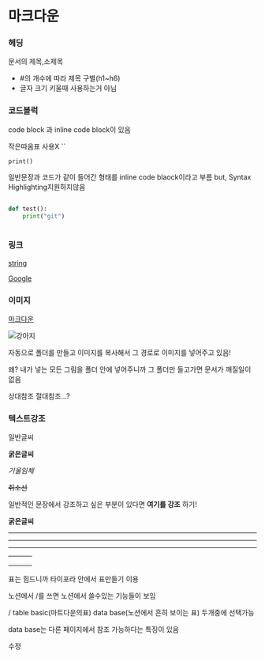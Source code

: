 # 마크다운



### 헤딩

문서의 제목,소제목

- #의 개수에 따라 제목 구별(h1~h6)
- 글자 크기 키울때 사용하는거 아님



### 코드블럭

code block 과  inline code block이 있음

작은따옴표 사용X ``

`print()`

일반문장과 코드가 같이 들어간 형태를 inline code blaock이라고 부름  but, Syntax Highlighting지원하지않음

``` 
```

```python
def test():
	print("git")
    
```

### 링크

 [string](url)

[Google](http://www.google.com)

### 이미지

[ 마크다운](https://gist.github.com/ihoneymon/652be052a0727ad59601)

![강아지](test.assets/pet.jpg)



자동으로 폴더를 만들고 이미지를 복사해서 그 경로로 이미지를 넣어주고 있음!

왜? 내가 넣는 모든 그림을 폴더 안에 넣어주니까 그 폴더만 들고가면 문서가 깨질일이 없음

상대참조 절대참조...? 



### 텍스트강조

일반글씨

**굵은글씨**

*기울임체*

~~취소선~~

일반적인 문장에서 강조하고 싶은 부분이 있다면 **여기를 강조** 하기!

__굵은글씨__



---

***

___

|      |      |      |
| ---- | ---- | ---- |
|      |      |      |
|      |      |      |
|      |      |      |

표는 힘드니까 타이포라 안에서 표만들기 이용

노션에서 /를 쓰면 노션에서 쓸수있는 기능들이 보임

/ table basic(마트다운의표)  data base(노션에서 흔히 보이는 표) 두개중에 선택가능

data base는 다른 페이지에서 참조 가능하다는 특징이 있음 



수정





